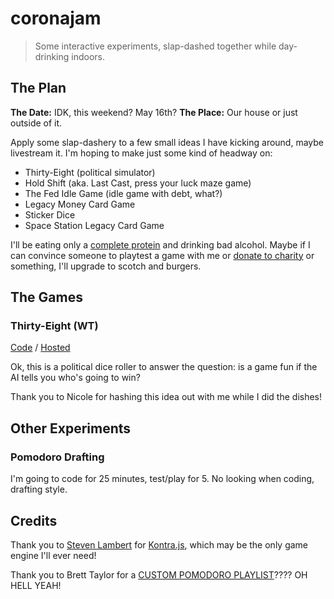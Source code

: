# coronajam

> Some interactive experiments, slap-dashed together while day-drinking indoors.

## The Plan

**The Date:** IDK, this weekend? May 16th?
**The Place:** Our house or just outside of it.

Apply some slap-dashery to a few small ideas I have kicking around, maybe livestream it. I'm hoping to make just some kind of headway on:

- Thirty-Eight (political simulator)
- Hold Shift (aka. Last Cast, press your luck maze game)
- The Fed Idle Game (idle game with debt, what?)
- Legacy Money Card Game
- Sticker Dice
- Space Station Legacy Card Game

I'll be eating only a [complete protein](https://www.foodnetwork.com/recipes/alton-brown/quinoa-and-broccoli-casserole-7288418) and drinking bad alcohol. Maybe if I can convince someone to playtest a game with me or [donate to charity](https://secure.actblue.com/donate/coronavirus-relief) or something, I'll upgrade to scotch and burgers.

## The Games

### Thirty-Eight (WT)

[Code](./thirty-eight) / [Hosted](https://crhallberg.com/cjam/thirty-eight)

Ok, this is a political dice roller to answer the question: is a game fun if the AI tells you who's going to win?

Thank you to Nicole for hashing this idea out with me while I did the dishes!

## Other Experiments

### Pomodoro Drafting

I'm going to code for 25 minutes, test/play for 5. No looking when coding, drafting style.

## Credits

Thank you to [Steven Lambert](https://stevenklambert.com/) for [Kontra.js](https://straker.github.io/kontra/), which may be the only game engine I'll ever need!

Thank you to Brett Taylor for a [CUSTOM POMODORO PLAYLIST](https://open.spotify.com/playlist/1m6xuHSKOHA1vln4OdtDSb)???? OH HELL YEAH!
